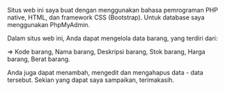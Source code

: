 Situs web ini saya buat dengan menggunakan bahasa pemrograman PHP native, HTML, dan framework CSS (Bootstrap).
Untuk database saya menggunakan PhpMyAdmin.

Dalam situs web ini, Anda dapat mengelola data barang, yang terdiri dari:

=> Kode barang,
 Nama barang,
 Deskripsi barang,
 Stok barang,
 Harga barang,
 Berat barang.

Anda juga dapat menambah, mengedit dan mengahapus data - data tersebut.
Sekian yang dapat saya sampaikan, terimakasih.
